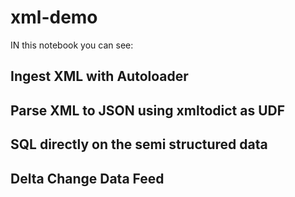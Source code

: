 # xml-demo

IN this notebook you can see:
## Ingest XML with Autoloader
## Parse XML to  JSON using xmltodict as UDF
## SQL directly on the semi structured data
## Delta Change Data Feed

